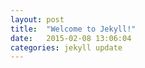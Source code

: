 ```yaml
---
layout: post
title:  "Welcome to Jekyll!"
date:   2015-02-08 13:06:04
categories: jekyll update
---
```



